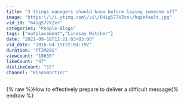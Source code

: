 ```yaml
---
title: "3 things managers should know before laying someone off"
image: "https:\/\/i.ytimg.com\/vi\/64ig577XZvs\/hqdefault.jpg"
vid_id: "64ig577XZvs"
categories: "People-Blogs"
tags: ["outplacement","Lindsay Witcher"]
date: "2021-09-16T12:21:03+03:00"
vid_date: "2016-04-15T22:04:19Z"
duration: "PT2M28S"
viewcount: "18635"
likeCount: "47"
dislikeCount: "15"
channel: "RiseSmartInc"
---
```

{% raw %}How to effectively prepare to deliver a difficult message{% endraw %}
